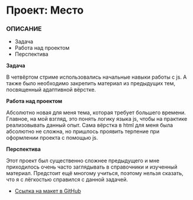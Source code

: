 # Проект: Место

### ОПИСАНИЕ
* Задача
* Работа над проектом
* Перспектива

**Задача**

В четвёртом стриме использовались начальные навыки работы с js. А также было необходимо 
закрепить материал из предыдущих тем, посвященный адаптивной вёрстке.

**Работа над проектом**

Абсолютно новая для меня тема, которая требует большего времени. Главное, на мой взгляд, это
понять логику языка js, чтобы на практике реализовывать данный опыт. Сама вёрстка в html для меня была абсолютно не сложна, но пришлось проявить терпение при оформлении проекта с помощью js.

**Перспектива**

Этот проект был существенно сложнее предыдущего и мне приходилось очень часто заглядывать в справочники и изученный материал. Предстоит ещё многому учиться, поэтому нельзя сказать,
что я с лёгкостью справился с данной задачей.

* [Ссылка на макет в GitHub](https://bolgrad1990.github.io/mesto/index.html)